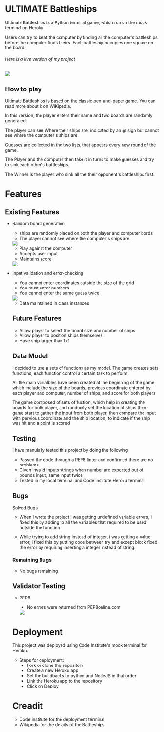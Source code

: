 # ULTIMATE Battleships

Ultimate Battleships is a Python terminal game, which run on the mock terminal on Heroku

Users can try to beat the computer by finding all the computer's battleships before the computer finds theirs.
Each battleship occupies one square on the board.

###### Here is a live version of my project 

<img src="/images/photo/AMI responsive.JPG">

## How to play 

Ultimate Battleships is based on the classic pen-and-paper game. You can read more about it on WiKipedia.

In this version, the player enters their name and two boards are randomly generated.

The player can see Where their ships are, indicated by an @ sign but cannot see where the computer's ships are.

Guesses are collected in the two lists, that appears every new round of the game.

The Player and the computer then take it in turns to make guesses and try to sink each other's battleships.

The Winner is the player who sink all the their opponent's battleships first.

# Features

## Existing Features

- Random board generation 
   - ships are randomly placed on both the player and computer bords
   - The player cannot see where the computer's ships are.

   
   <img src="images/photo/Game boards.JPG">

   - Play against the computer
   - Accepts user input 
   - Maintains score



   <img src="images/photo/New round.JPG">

- Input validation and error-checking 
  - You cannot enter coordinates outside the size of the grid 
  - You must enter numbers
  - You cannot enter the same guess twice

  <img src="images/photo/Validate photo.JPG">

  - Data maintained in class instances

  ## Future Features

  - Allow player to select the board size and number of ships 
  - Allow player to position ships themselves
  - Have ship larger than 1x1

  ## Data Model 

  I decided to use a sets of functions as my model. The game creates sets functions, each function control a certain task to perform

  All the main varialbles have been created at the beginning of the game which include the size of the boards, previous coordinate entered by each player and computer, number of ships, and score for both players

  The game composed of sets of fuction, which help in creating the boards for both player, and randomly set the location of ships then game start to gather the input from both player, then compare the input with pervious coordinate and the ship location, to indicate if the ship was hit and a point is scored

  ## Testing 

  I have manulally tested this project by doing the following 

  - Passed the code through a PEP8 linter and confirmed there are no problems
  - Given invalid inputs strings when number are expected out of bounds input, same input twice
  - Tested in my local terminal and Code institute Heroku terminal 

  ## Bugs 

  Solved Bugs 

  - When I wrote the project i was getting undefined variable errors, i fixed this by adding to all the variables that required to be used outside the function

  - While trying to add string instead of integer, i was getting a value error, i fixed this by putting code between try and except block fixed the error by requiring inserting a integer instead of string.

  ### Remaining Bugs 

  - No bugs remaining

  ## Validator Testing 

  - PEP8 
    - No errors were returned from PEP8online.com

    <img src="images/photo/PEP8 pyhton.JPG">

  # Deployment

  This project was deployed using Code Institute's mock terminal for Heroku.

  - Steps for deployment:
    - Fork or clone this repository 
    - Create a new Heroku app
    - Set the buildbacks to python and NodeJS in that order
    - Link the Heroku app to the repository
    - Click on Deploy

  # Creadit 

    - Code institute for the deployment terminal
    - Wikipedia for the details of the Battleships





